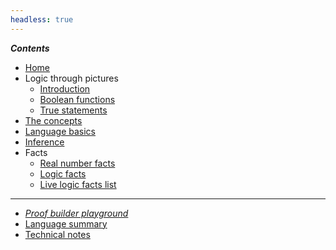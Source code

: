 ```yaml
---
headless: true
---
```


<!-- Links need trailing "/" to make styling of the link
        to the current page to have the intended effect -->

***Contents***

- [Home](/)
- Logic through pictures
  - [Introduction](/logic-pix-intro/)
  - [Boolean functions](/logic-pix-booleans/)
  - [True statements](/logic-pix-truth/)
- [The concepts](/2-prooftoys-logic-concepts/)
- [Language basics](/language-intro/)
- [Inference](/inference/)
- Facts
  - [Real number facts](/real-number-facts/)
  - [Logic facts](/logical-axioms-and-theorems/)
  - [Live logic facts list](/live-logic-facts/)

-------------

- [*Proof builder playground*](/proofbuilder/)
- [Language summary](/language-summary/)
- [Technical notes](/tech-notes/)
